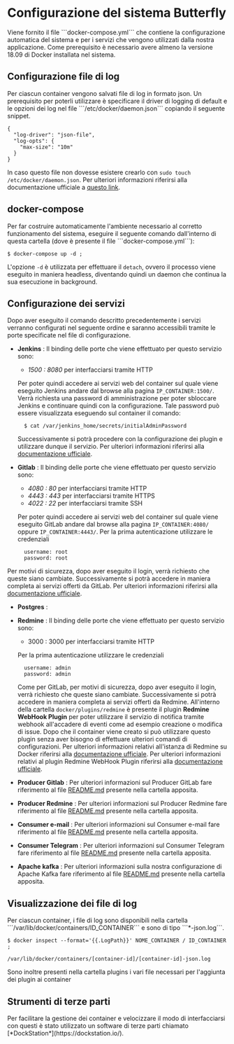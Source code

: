 <h1>Configurazione del sistema Butterfly</h1>
Viene fornito il file ```docker-compose.yml``` che contiene la configurazione automatica del sistema e per i servizi che vengono utilizzati dalla nostra applicazione.
Come prerequisito è necessario avere almeno la versione 18.09 di Docker installata nel sistema.

<h2>Configurazione file di log</h2>
Per ciascun container vengono salvati file di log in formato json. Un prerequisito per poterli utilizzare è specificare il driver di logging di default e le opzioni dei log nel file ```/etc/docker/daemon.json``` copiando il seguente snippet.

	{
	  "log-driver": "json-file",
	  "log-opts": {
	    "max-size": "10m"
	  }
	}
	
In caso questo file non dovesse esistere crearlo con ```sudo touch /etc/docker/daemon.json```. Per ulteriori informazioni riferirsi alla documentazione ufficiale a [questo link](https://docs.docker.com/v17.09/engine/admin/logging/json-file/#usage).

<h2>docker-compose</h2>
Per far costruire automaticamente l'ambiente necessario al corretto funzionamento del sistema, eseguire il seguente comando dall'interno di questa cartella (dove è presente il file ```docker-compose.yml```):
 
 	$ docker-compose up -d ; 
 	
L'opzione ```-d``` è utilizzata per effettuare il ```detach```, ovvero il processo viene eseguito in maniera headless, diventando quindi un daemon che continua la sua esecuzione in background.
 <h2>Configurazione dei servizi</h2>
Dopo aver eseguito il comando descritto precedentemente i servizi verranno configurati nel seguente ordine e saranno accessibili tramite le porte specificate nel file di configurazione.
 
* **Jenkins** :
Il binding delle porte che viene effettuato per questo servizio sono:

	- *1500 : 8080* per interfacciarsi tramite HTTP
	
	Per poter quindi accedere ai servizi web del container sul quale viene eseguito Jenkins andare dal browse alla pagina ```IP_CONTAINER:1500/```. Verrà richiesta una password di amministrazione per poter sbloccare Jenkins e continuare quindi con la configurazione. 
	Tale password può essere visualizzata eseguendo sul container il comando:
	
		$ cat /var/jenkins_home/secrets/initialAdminPassword
	
	Successivamente si potrà procedere con la configurazione dei plugin e utilizzare dunque il servizio. Per ulteriori informazioni riferirsi alla [documentazione ufficiale](https://github.com/jenkinsci/docker/blob/master/README.md).

* **Gitlab** :
Il binding delle porte che viene effettuato per questo servizio sono:
    - *4080 : 80* per interfacciarsi tramite HTTP
    - *4443 : 443* per interfacciarsi tramite HTTPS
    - *4022 : 22* per interfacciarsi tramite SSH

    Per poter quindi accedere ai servizi web del container sul quale viene eseguito GitLab andare dal browse alla pagina ```IP_CONTAINER:4080/``` oppure ```IP_CONTAINER:4443/```.
	Per la prima autenticazione utilizzare le credenziali 
		
		username: root 
		password: root
Per motivi di sicurezza, dopo aver eseguito il login, verrà richiesto che queste siano cambiate. Successivamente si potrà accedere in maniera completa ai servizi offerti da GitLab.
Per ulteriori informazioni riferirsi alla [documentazione ufficiale](https://docs.gitlab.com/omnibus/docker/).

* **Postgres** :

* **Redmine** :
Il binding delle porte che viene effettuato per questo servizio sono:
	- 3000 : 3000  per interfacciarsi tramite HTTP
	
	Per la prima autenticazione utilizzare le credenziali 
		
		username: admin 
		password: admin
	Come per GitLab, per motivi di sicurezza, dopo aver eseguito il login, verrà richiesto che queste siano cambiate. Successivamente si potrà accedere in maniera completa ai servizi offerti da Redmine.
	All'interno della cartella ```docker/plugins/redmine``` è presente il plugin **Redmine WebHook Plugin** per poter utilizzare il servizio di notifica tramite webhook all'accadere di eventi come ad esempio creazione o modifica di issue. Dopo che il container viene creato si può utilizzare questo plugin senza aver bisogno di effettuare ulteriori comandi di  configurazioni.
Per ulteriori informazioni relativi all'istanza di Redmine su Docker riferirsi alla [documentazione ufficiale](https://hub.docker.com/_/redmine).
Per ulteriori informazioni relativi al plugin Redmine WebHook Plugin riferirsi alla [documentazione ufficiale](https://github.com/suer/redmine_webhook).

* **Producer Gitlab** :
Per ulteriori informazioni sul Producer GitLab fare riferimento al file [README.md](../producer/gitlab) presente nella cartella apposita. 

* **Producer Redmine** :
Per ulteriori informazioni sul Producer Redmine fare riferimento al file [README.md](../producer/redmine) presente nella cartella apposita. 

* **Consumer e-mail** :
Per ulteriori informazioni sul Consumer e-mail fare riferimento al file [README.md](../consumer/redmine) presente nella cartella apposita. 

* **Consumer Telegram** :
Per ulteriori informazioni sul Consumer Telegram fare riferimento al file [README.md](../consumer/telegram) presente nella cartella apposita. 

* **Apache kafka** :
Per ulteriori informazioni sulla nostra configurazione di Apache Kafka fare riferimento al file [README.md](../kafka) presente nella cartella apposita.  
 
 <h2>Visualizzazione dei file di log</h2>
Per ciascun container, i file di log sono disponibili nella cartella  ```/var/lib/docker/containers/ID_CONTAINER``` e sono di tipo ```*-json.log```.
	
	$ docker inspect --format='{{.LogPath}}' NOME_CONTAINER / ID_CONTAINER ; 
	
	/var/lib/docker/containers/[container-id]/[container-id]-json.log
	
Sono inoltre presenti nella cartella plugins i vari file necessari per l'aggiunta dei plugin ai container	

<h2>Strumenti di terze parti</h2>
Per facilitare la gestione dei container e velocizzare il modo di interfacciarsi con questi è stato utilizzato un software di terze parti chiamato [*DockStation*](https://dockstation.io/).